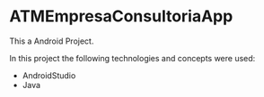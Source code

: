 # ATMEmpresaConsultoriaApp

This a Android Project. 

In this project the following technologies and concepts were used:

- AndroidStudio
- Java
